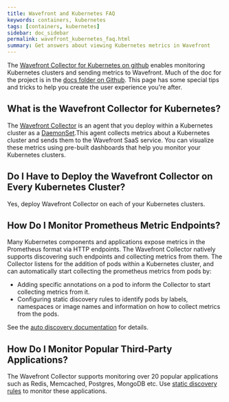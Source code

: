```yaml
---
title: Wavefront and Kubernetes FAQ
keywords: containers, kubernetes
tags: [containers, kubernetes]
sidebar: doc_sidebar
permalink: wavefront_kubernetes_faq.html
summary: Get answers about viewing Kubernetes metrics in Wavefront
---
```


The [Wavefront Collector for Kubernetes on github](https://github.com/wavefrontHQ/wavefront-collector-for-kubernetes) enables monitoring Kubernetes clusters and sending metrics to Wavefront. Much of the doc for the project is in the [docs folder on Github](https://github.com/wavefrontHQ/wavefront-collector-for-kubernetes/tree/master/docs).  This page has some special tips and tricks to help you create the user experience you're after.

<!--- Consider including Improve Display Speed with Sampling Option here --->

## What is the Wavefront Collector for Kubernetes?

The [Wavefront Collector](https://github.com/wavefrontHQ/wavefront-collector-for-kubernetes) is an agent that you deploy within a Kubernetes cluster as a [DaemonSet](https://kubernetes.io/docs/concepts/workloads/controllers/daemonset/).This agent collects metrics about a Kubernetes cluster and sends them to the Wavefront SaaS service. You can visualize these metrics using pre-built dashboards that help you monitor your Kubernetes clusters.

## Do I Have to Deploy the Wavefront Collector on Every Kubernetes Cluster?

Yes, deploy Wavefront Collector on each of your Kubernetes clusters.

## How Do I Monitor Prometheus Metric Endpoints?

Many Kubernetes components and applications expose metrics in the Prometheus format via HTTP endpoints. The Wavefront Collector natively supports discovering such endpoints and collecting metrics from them. The Collector listens for the addition of pods within a Kubernetes cluster, and can automatically start collecting the prometheus metrics from pods by:

* Adding specific annotations on a pod to inform the Collector to start collecting metrics from it.
* Configuring static discovery rules to identify pods by labels, namespaces or image names and information on how to collect metrics from the pods.

See the [auto discovery documentation](https://github.com/wavefrontHQ/wavefront-collector-for-kubernetes/blob/master/docs/discovery.md) for details.

## How Do I Monitor Popular Third-Party Applications?

The Wavefront Collector supports monitoring over 20 popular applications such as Redis, Memcached, Postgres, MongoDB etc. Use [static discovery rules](https://github.com/wavefrontHQ/wavefront-collector-for-kubernetes/blob/master/docs/discovery.md#rule-based-discovery) to monitor these applications.
